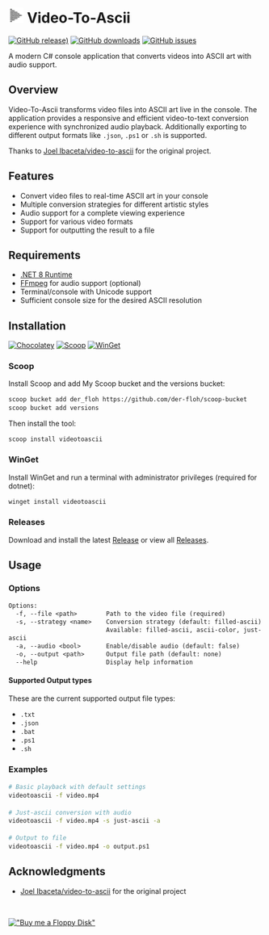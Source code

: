 # <img src="https://raw.githubusercontent.com/Der-Floh/Video-To-Ascii/refs/heads/main/VideoToAscii/Resources/icon.png" height="30"> Video-To-Ascii

[![GitHub release)](https://img.shields.io/github/v/release/Der-Floh/Video-To-Ascii)](https://github.com/Der-Floh/Video-To-Ascii/releases/latest)
[![GitHub downloads](https://img.shields.io/github/downloads/Der-Floh/Video-To-Ascii/latest/total)](https://github.com/Der-Floh/Video-To-Ascii/releases/latest)
[![GitHub issues](https://img.shields.io/github/issues/Der-Floh/Video-To-Ascii)](https://github.com/Der-Floh/Video-To-Ascii/issues)

A modern C# console application that converts videos into ASCII art with audio support.

## Overview

Video-To-Ascii transforms video files into ASCII art live in the console. The application provides a responsive and efficient video-to-text conversion experience with synchronized audio playback.
Additionally exporting to different output formats like `.json`, `.ps1` or `.sh` is supported.

Thanks to [Joel Ibaceta/video-to-ascii](https://github.com/joelibaceta/video-to-ascii) for the original project.

## Features

- Convert video files to real-time ASCII art in your console
- Multiple conversion strategies for different artistic styles
- Audio support for a complete viewing experience
- Support for various video formats
- Support for outputting the result to a file

## Requirements

- [.NET 8 Runtime](https://dotnet.microsoft.com/en-us/download/dotnet/8.0)
- [FFmpeg](https://ffmpeg.org/) for audio support (optional)
- Terminal/console with Unicode support
- Sufficient console size for the desired ASCII resolution

## Installation

[![Chocolatey](https://img.shields.io/badge/chocolatey-under_moderation-80B5E3)](https://community.chocolatey.org/packages/videotoascii)
[![Scoop](https://img.shields.io/badge/scoop-available-4CA146)](https://github.com/Der-Floh/scoop-bucket?tab=readme-ov-file#available-apps)
[![WinGet](https://img.shields.io/badge/winget-available-0063B1)](https://winget.run/search?query=videotoascii)

### Scoop

Install Scoop and add My Scoop bucket and the versions bucket:
```bash
scoop bucket add der_floh https://github.com/der-floh/scoop-bucket
scoop bucket add versions
```

Then install the tool:
```
scoop install videotoascii
```

### WinGet

Install WinGet and run a terminal with administrator privileges (required for dotnet):
```bash
winget install videotoascii
```

### Releases

Download and install the latest [Release](https://github.com/Der-Floh/Video-To-Ascii/releases/latest) or view all [Releases](https://github.com/Der-Floh/Video-To-Ascii/releases).

## Usage

### Options

```
Options:
  -f, --file <path>        Path to the video file (required)
  -s, --strategy <name>    Conversion strategy (default: filled-ascii)
                           Available: filled-ascii, ascii-color, just-ascii
  -a, --audio <bool>       Enable/disable audio (default: false)
  -o, --output <path>      Output file path (default: none)
  --help                   Display help information
```

#### Supported Output types
These are the current supported output file types:
- `.txt`
- `.json`
- `.bat`
- `.ps1`
- `.sh`

### Examples

```bash
# Basic playback with default settings
videotoascii -f video.mp4

# Just-ascii conversion with audio
videotoascii -f video.mp4 -s just-ascii -a

# Output to file
videotoascii -f video.mp4 -o output.ps1
```

## Acknowledgments

- [Joel Ibaceta/video-to-ascii](https://github.com/joelibaceta/video-to-ascii) for the original project

<br>

[!["Buy me a Floppy Disk"](https://www.buymeacoffee.com/assets/img/custom_images/orange_img.png)](https://www.buymeacoffee.com/der_floh)
